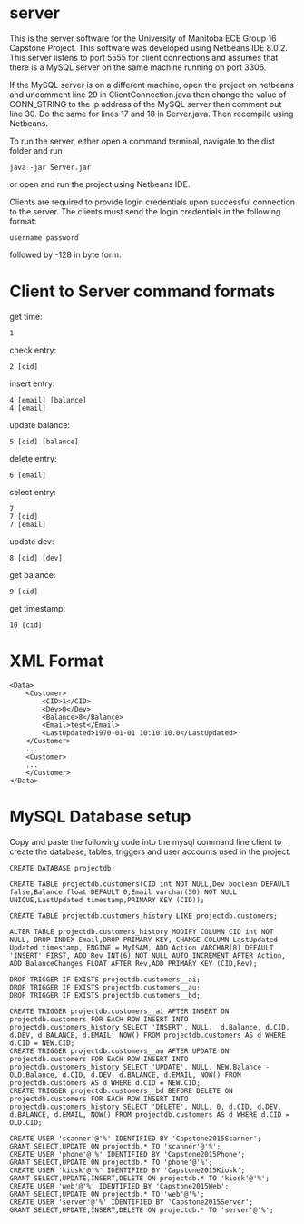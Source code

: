 # server 
This is the server software for the University of Manitoba ECE Group 16 Capstone Project. This software was developed using Netbeans IDE 8.0.2. This server listens to port 5555 for client connections and assumes that there is a MySQL server on the same machine running on port 3306. 

If the MySQL server is on a different machine, open the project on netbeans and uncomment line 29 in ClientConnection.java then change the value of CONN_STRING to the ip address of the MySQL server then comment out line 30. Do the same for lines 17 and 18 in Server.java. Then recompile using Netbeans.

To run the server, either open a command terminal, navigate to the dist folder and run

    java -jar Server.jar
or open and run the project using Netbeans IDE.

Clients are required to provide login credentials upon successful connection to the server. The clients must send the login credentials in the following format:

    username password

followed by -128 in byte form.

# Client to Server command formats
get time: 	

    1

check entry:	

    2 [cid]

insert entry:	

    4 [email] [balance]
	4 [email]
		
update balance:	

    5 [cid] [balance]
delete entry:	

    6 [email]

select entry:	

    7
    7 [cid]
  	7 [email]
		
		
update dev:	

    8 [cid] [dev]

get balance:	

    9 [cid]

get timestamp:	

    10 [cid]


# XML Format

    <Data>
    	<Customer>
    		<CID>1</CID>
    		<Dev>0</Dev>
    		<Balance>8</Balance>
    		<Email>test</Email>
    		<LastUpdated>1970-01-01 10:10:10.0</LastUpdated>
    	</Customer>
    	...
    	<Customer>
        ...
    	</Customer>
    </Data>

# MySQL Database setup
Copy and paste the following code into the mysql command line client to create the database, tables, triggers and user accounts used in the project.

    CREATE DATABASE projectdb;
    
    CREATE TABLE projectdb.customers(CID int NOT NULL,Dev boolean DEFAULT false,Balance float DEFAULT 0,Email varchar(50) NOT NULL UNIQUE,LastUpdated timestamp,PRIMARY KEY (CID));
    	
    CREATE TABLE projectdb.customers_history LIKE projectdb.customers;
    
    ALTER TABLE projectdb.customers_history MODIFY COLUMN CID int NOT NULL, DROP INDEX Email,DROP PRIMARY KEY, CHANGE COLUMN LastUpdated Updated timestamp, ENGINE = MyISAM, ADD Action VARCHAR(8) DEFAULT 'INSERT' FIRST, ADD Rev INT(6) NOT NULL AUTO_INCREMENT AFTER Action, ADD BalanceChanges FLOAT AFTER Rev,ADD PRIMARY KEY (CID,Rev);
    
    DROP TRIGGER IF EXISTS projectdb.customers__ai;
    DROP TRIGGER IF EXISTS projectdb.customers__au;
    DROP TRIGGER IF EXISTS projectdb.customers__bd;
    
    CREATE TRIGGER projectdb.customers__ai AFTER INSERT ON projectdb.customers FOR EACH ROW INSERT INTO projectdb.customers_history SELECT 'INSERT', NULL,  d.Balance, d.CID, d.DEV, d.BALANCE, d.EMAIL, NOW() FROM projectdb.customers AS d WHERE d.CID = NEW.CID;
    CREATE TRIGGER projectdb.customers__au AFTER UPDATE ON projectdb.customers FOR EACH ROW INSERT INTO projectdb.customers_history SELECT 'UPDATE', NULL, NEW.Balance - OLD.Balance, d.CID, d.DEV, d.BALANCE, d.EMAIL, NOW() FROM projectdb.customers AS d WHERE d.CID = NEW.CID;
    CREATE TRIGGER projectdb.customers__bd BEFORE DELETE ON projectdb.customers FOR EACH ROW INSERT INTO projectdb.customers_history SELECT 'DELETE', NULL, 0, d.CID, d.DEV, d.BALANCE, d.EMAIL, NOW() FROM projectdb.customers AS d WHERE d.CID = OLD.CID;
    
    CREATE USER 'scanner'@'%' IDENTIFIED BY 'Capstone2015Scanner';
    GRANT SELECT,UPDATE ON projectdb.* TO 'scanner'@'%';
    CREATE USER 'phone'@'%' IDENTIFIED BY 'Capstone2015Phone';
    GRANT SELECT,UPDATE ON projectdb.* TO 'phone'@'%';
    CREATE USER 'kiosk'@'%' IDENTIFIED BY 'Capstone2015Kiosk';
    GRANT SELECT,UPDATE,INSERT,DELETE ON projectdb.* TO 'kiosk'@'%';
    CREATE USER 'web'@'%' IDENTIFIED BY 'Capstone2015Web';
    GRANT SELECT,UPDATE ON projectdb.* TO 'web'@'%';
    CREATE USER 'server'@'%' IDENTIFIED BY 'Capstone2015Server';
    GRANT SELECT,UPDATE,INSERT,DELETE ON projectdb.* TO 'server'@'%';
